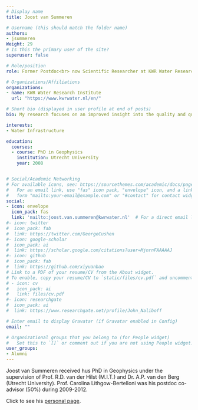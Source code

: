 ```yaml
---
# Display name
title: Joost van Summeren

# Username (this should match the folder name)
authors:
- jsummeren
Weight: 29
# Is this the primary user of the site?
superuser: false

# Role/position
role: Former Postdoc<br> now Scientific Researcher at KWR Water Research Institute

# Organizations/Affiliations
organizations:
- name: KWR Water Research Institute
  url: "https://www.kwrwater.nl/en/"

# Short bio (displayed in user profile at end of posts)
bio: My research focuses on an improved insight into the quality and quantity of drinking water in distribution networks and real-time monitoring by means of sensor networks.

interests:
- Water Infrastructure

education:
  courses:
  - course: PhD in Geophysics
    institution: Utrecht University
    year: 2008


# Social/Academic Networking
# For available icons, see: https://sourcethemes.com/academic/docs/page-builder/#icons
#   For an email link, use "fas" icon pack, "envelope" icon, and a link in the
#   form "mailto:your-email@example.com" or "#contact" for contact widget.
social:
- icon: envelope
  icon_pack: fas
  link: 'mailto:joost.van.summeren@kwrwater.nl'  # For a direct email link, use "mailto:test@example.org".
#- icon: twitter
#  icon_pack: fab
#  link: https://twitter.com/GeorgeCushen
#- icon: google-scholar
#  icon_pack: ai
#  link: https://scholar.google.com/citations?user=MjnrnFAAAAAJ
#- icon: github
#  icon_pack: fab
#  link: https://github.com/xiyuanbao
# Link to a PDF of your resume/CV from the About widget.
# To enable, copy your resume/CV to `static/files/cv.pdf` and uncomment the lines below.
# - icon: cv
#   icon_pack: ai
#   link: files/cv.pdf
#- icon: researchgate
#  icon_pack: ai
#  link: https://www.researchgate.net/profile/John_Naliboff

# Enter email to display Gravatar (if Gravatar enabled in Config)
email: ""

# Organizational groups that you belong to (for People widget)
#   Set this to `[]` or comment out if you are not using People widget.
user_groups:
- Alumni
---
```


Joost van Summeren received hus PhD in Geophysics under the supervision of Prof. R.D. van der Hilst (M.I.T.) and Dr. A.P. van den Berg (Utrecht University). Prof. Carolina Lithgow-Bertelloni was his postdoc co-advisor (50%) during 2009-2012. 

Click to see his [personal page](https://www.kwrwater.nl/en/experts-expertises/experts/joost-van-summeren/).

